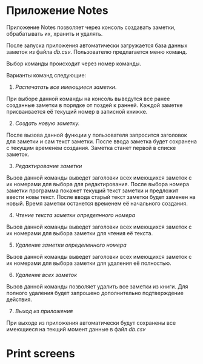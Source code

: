 # Приложение Notes

Приложение Notes позволяет через консоль создавать заметки, обрабатывать их, хранить и удалять.

После запуска приложения автоматически загружается база данных заметок из файла *db.csv*.
Пользователю предлагается меню команд. 

Выбор команды происходит через номер команды.

Варианты команд следующие:

1. *Распечатать все имеющиеся заметки.*

При выборе данной команды на консоль выведутся все ранее созданные заметки в порядке от поздей к ранней.
Каждой заметке присваивается её текущий номер в записной книжке.

2. *Создать новую заметку.*

После вызова данной функции у пользователя запросится заголовок для заметки и сам текст заметки. После ввода заметка
будет сохранена с текущим временем создания. Заметка станет первой в списке заметок.

3. *Редактирование заметки*

Вызов данной команды выведет заголовки всех имеющихся заметок с их номерами для выбора для редактирования. 
После выбора номера заметки программа покажет текущий текст заметки и предложит ввести новы текст. После ввода 
старый текст заметки будет заменен на новый. Время заметки останется временем её начального создания.

4. *Чтение текста заметки определнного номера*

Вызов данной команды выведет заголовки всех имеющихся заметок с их номерами для выбора заметки для чтения её текста.

5. *Удаление заметки определенного номера*

Вызов данной команды выведет заголовки всех имеющихся заметок с их номерами для выбора заметки для удаления её 
полностью.

6. *Удаление всех заметок*

Вызов данной команды позволяет удалить все заметки из книги. Для полного удаления будет запрошено дополнительно 
подтверждение действия.

7. *Выход из приложения*

При выходе из приложения автоматически будут сохранены все имеющиеся на текщий момент данные в файл *db.csv*

# Print screens 
